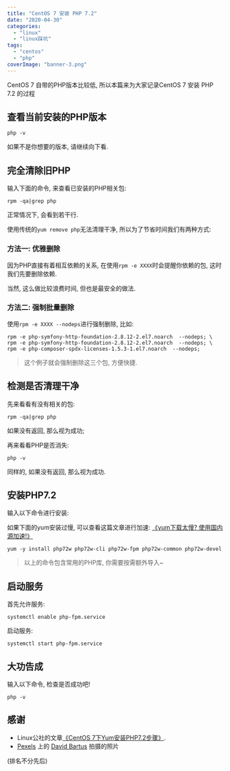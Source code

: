 ```yaml
---
title: "CentOS 7 安装 PHP 7.2"
date: "2020-04-30"
categories: 
  - "linux"
  - "linux踩坑"
tags: 
  - "centos"
  - "php"
coverImage: "banner-3.png"
---
```


CentOS 7 自带的PHP版本比较低, 所以本篇来为大家记录CentOS 7 安装 PHP 7.2 的过程

## 查看当前安装的PHP版本

```
php -v
```

如果不是你想要的版本, 请继续向下看.

## 完全清除旧PHP

输入下面的命令, 来查看已安装的PHP相关包:

```
rpm -qa|grep php
```

正常情况下, 会看到若干行.

使用传统的`yum remove php`无法清理干净, 所以为了节省时间我们有两种方式:

### 方法一: 优雅删除

因为PHP直接有着相互依赖的关系, 在使用`rpm -e XXXX`时会提醒你依赖的包, 这时我们先要删除依赖.

当然, 这么做比较浪费时间, 但也是最安全的做法.

### 方法二: 强制批量删除

使用`rpm -e XXXX --nodeps`进行强制删除, 比如:

```
rpm -e php-symfony-http-foundation-2.8.12-2.el7.noarch  --nodeps; \
rpm -e php-symfony-http-foundation-2.8.12-2.el7.noarch  --nodeps; \
rpm -e php-composer-spdx-licenses-1.5.3-1.el7.noarch  --nodeps; 
```

> 这个例子就会强制删除这三个包, 方便快捷.

## 检测是否清理干净

先来看看有没有相关的包:

```
rpm -qa|grep php
```

如果没有返回, 那么视为成功;

再来看看PHP是否消失:

```
php -v
```

同样的, 如果没有返回, 那么视为成功.

## 安装PHP7.2

输入以下命令进行安装:

如果下面的yum安装过慢, 可以查看这篇文章进行加速: [《yum下载太慢? 使用国内源加速!》](https://blog.bugcatt.com/archives/981)

```
yum -y install php72w php72w-cli php72w-fpm php72w-common php72w-devel
```

> 以上的命令包含常用的PHP库, 你需要按需额外导入~

## 启动服务

首先允许服务:

```
systemctl enable php-fpm.service
```

启动服务:

```
systemctl start php-fpm.service
```

## 大功告成

输入以下命令, 检查是否成功吧!

```
php -v
```

## 感谢

- Linux公社的文章[《CentOS 7下Yum安装PHP7.2步骤》](https://www.linuxidc.com/Linux/2019-07/159197.htm).
- [Pexels](https://www.pexels.com/zh-cn/photo/366791/?utm_content=attributionCopyText&utm_medium=referral&utm_source=pexels) 上的 [David Bartus](https://www.pexels.com/zh-cn/@david-bartus-43782?utm_content=attributionCopyText&utm_medium=referral&utm_source=pexels) 拍摄的照片

(排名不分先后)
